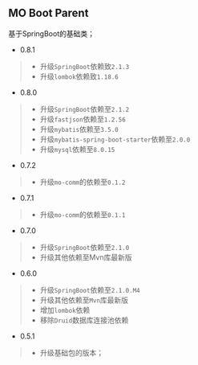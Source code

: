 MO Boot Parent
----

基于SpringBoot的基础类；

* 0.8.1
>* 升级`SpringBoot`依赖致`2.1.3`
>* 升级`lombok`依赖致`1.18.6`

* 0.8.0
>* 升级`SpringBoot`依赖至`2.1.2`
>* 升级`fastjson`依赖至`1.2.56`
>* 升级`mybatis`依赖至`3.5.0`
>* 升级`mybatis-spring-boot-starter`依赖至`2.0.0`
>* 升级`mysql`依赖至`8.0.15`

* 0.7.2
>* 升级`mo-comm`的依赖至`0.1.2`

* 0.7.1
>* 升级`mo-comm`的依赖至`0.1.1`

* 0.7.0
>* 升级`SpringBoot`依赖至`2.1.0`
>* 升级其他依赖至Mvn库最新版

* 0.6.0
>* 升级`SpringBoot`依赖至`2.1.0.M4`
>* 升级其他依赖至`Mvn`库最新版
>* 增加`lombok`依赖
>* 移除`Druid`数据库连接池依赖

* 0.5.1
>* 升级基础包的版本；

